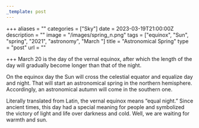 ```yaml
---
_template: post
---
```



+++
aliases = ""
categories = ["Sky"]
date = 2023-03-19T21:00:00Z
description = ""
image = "/images/spring_n.png"
tags = ["equinox", "Sun", "spring", "2021", "astronomy", "March "]
title = "Astronomical Spring"
type = "post"
url = ""

+++
March 20 is the day of the vernal equinox, after which the length of the day will gradually become longer than that of the night.

On the equinox day the Sun will cross the celestial equator and equalize day and night. That will start an astronomical spring in the northern hemisphere. Accordingly, an astronomical autumn will come in the southern one.

Literally translated from Latin, the vernal equinox means “equal night.” Since ancient times, this day had a special meaning for people and symbolized the victory of light and life over darkness and cold. Well, we are waiting for warmth and sun.
